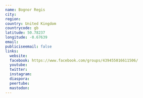 ```yaml
---
name: Bognor Regis
city:
region:
country: United Kingdom
countrycode: gb
latitude: 50.78237
longitude: -0.67639
email:
publiciseemail: false
links:
  website:
  facebook: https://www.facebook.com/groups/439455016611506/
  youtube:
  twitter:
  instagram:
  diaspora:
  peertube:
  mastodon:
---
```

